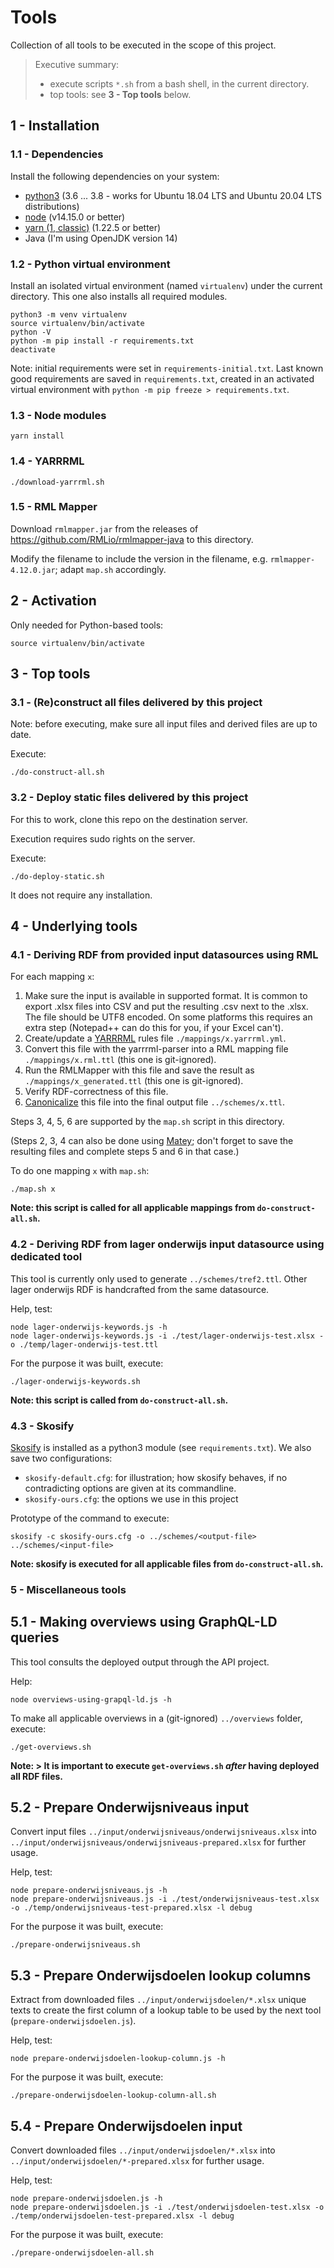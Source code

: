 # Tools

Collection of all tools to be executed in the scope of this project.

> Executive summary:
> - execute scripts `*.sh` from a bash shell, in the current directory.
> - top tools: see **3 - Top tools** below.

## 1 - Installation

### 1.1 - Dependencies
Install the following dependencies on your system:
* [python3](https://www.python.org) (3.6 ... 3.8 - works for Ubuntu 18.04 LTS and Ubuntu 20.04 LTS distributions)
* [node](https://nodejs.org/) (v14.15.0 or better)
* [yarn (1, classic)](https://classic.yarnpkg.com) (1.22.5 or better)
* Java (I'm using OpenJDK version 14)

### 1.2 - Python virtual environment
Install an isolated virtual environment (named `virtualenv`) under the current directory. This one also installs all required modules.
```shell
python3 -m venv virtualenv
source virtualenv/bin/activate
python -V
python -m pip install -r requirements.txt 
deactivate
```

Note: initial requirements were set in `requirements-initial.txt`.
Last known good requirements are saved in `requirements.txt`, created in an activated virtual environment with `python -m pip freeze > requirements.txt`.


### 1.3 - Node modules
```shell
yarn install
```

### 1.4 - YARRRML
```shell
./download-yarrrml.sh
```

### 1.5 - RML Mapper
Download `rmlmapper.jar` from the releases of https://github.com/RMLio/rmlmapper-java to this directory.

Modify the filename to include the version in the filename, e.g. `rmlmapper-4.12.0.jar`; adapt `map.sh` accordingly.

## 2 - Activation
Only needed for Python-based tools:
```shell
source virtualenv/bin/activate
```

## 3 - Top tools

### 3.1 - (Re)construct all files delivered by this project
Note: before executing, make sure all input files and derived files are up to date.

Execute:
```shell
./do-construct-all.sh
```

### 3.2 - Deploy static files delivered by this project
For this to work, clone this repo on the destination server.

Execution requires sudo rights on the server.

Execute:
```shell
./do-deploy-static.sh
```
It does not require any installation.

## 4 - Underlying tools

### 4.1 - Deriving RDF from provided input datasources using RML
For each mapping `x`:
1. Make sure the input is available in supported format. It is common to export .xlsx files into CSV and put the resulting .csv next to the .xlsx.
   The file should be UTF8 encoded. On some platforms this requires an extra step (Notepad++ can do this for you, if your Excel can't).
2. Create/update a [YARRRML](https://rml.io/yarrrml/) rules file `./mappings/x.yarrrml.yml`.
3. Convert this file with the yarrrml-parser into a RML mapping file `./mappings/x.rml.ttl` (this one is git-ignored).
4. Run the RMLMapper with this file and save the result as `./mappings/x_generated.ttl` (this one is git-ignored).
5. Verify RDF-correctness of this file.
6. [Canonicalize](https://json-ld.github.io/rdf-dataset-canonicalization/spec/) this file into the final output file `../schemes/x.ttl`.

Steps 3, 4, 5, 6 are supported by the `map.sh` script in this directory.

(Steps 2, 3, 4 can also be done using [Matey](https://rml.io/yarrrml/matey/); don't forget to save the resulting files and complete steps 5 and 6 in that case.)

To do one mapping `x` with `map.sh`:
```shell
./map.sh x
```

**Note: this script is called for all applicable mappings from `do-construct-all.sh`.**

### 4.2 - Deriving RDF from lager onderwijs input datasource using dedicated tool
This tool is currently only used to generate `../schemes/tref2.ttl`. Other lager onderwijs RDF is handcrafted from the same datasource.

Help, test:
```shell
node lager-onderwijs-keywords.js -h
node lager-onderwijs-keywords.js -i ./test/lager-onderwijs-test.xlsx -o ./temp/lager-onderwijs-test.ttl
```

For the purpose it was built, execute:
```shell
./lager-onderwijs-keywords.sh
```

**Note: this script is called from `do-construct-all.sh`.**

### 4.3 - Skosify
[Skosify](https://skosify.readthedocs.io/) is installed as a python3 module (see `requirements.txt`).
We also save two configurations:
- `skosify-default.cfg`: for illustration; how skosify behaves, if no contradicting options are given at its commandline.
- `skosify-ours.cfg`: the options we use in this project

Prototype of the command to execute:
```shell
skosify -c skosify-ours.cfg -o ../schemes/<output-file> ../schemes/<input-file>
```

**Note: skosify is executed for all applicable files from `do-construct-all.sh`.**

### 5 - Miscellaneous tools

## 5.1 - Making overviews using GraphQL-LD queries
This tool consults the deployed output through the API project.

Help:
```shell
node overviews-using-grapql-ld.js -h
```

To make all applicable overviews in a (git-ignored) `../overviews` folder, execute:
```shell
./get-overviews.sh
```

**Note: > It is important to execute `get-overviews.sh` *after* having deployed all RDF files.**

## 5.2 - Prepare Onderwijsniveaus input
Convert input files `../input/onderwijsniveaus/onderwijsniveaus.xlsx` into `../input/onderwijsniveaus/onderwijsniveaus-prepared.xlsx` for further usage.

Help, test:
```shell
node prepare-onderwijsniveaus.js -h
node prepare-onderwijsniveaus.js -i ./test/onderwijsniveaus-test.xlsx -o ./temp/onderwijsniveaus-test-prepared.xlsx -l debug
```

For the purpose it was built, execute:
```shell
./prepare-onderwijsniveaus.sh
```

## 5.3 - Prepare Onderwijsdoelen lookup columns
Extract from downloaded files `../input/onderwijsdoelen/*.xlsx` unique texts to create the first column of a lookup table
to be used by the next tool (`prepare-onderwijsdoelen.js`).

Help, test:
```shell
node prepare-onderwijsdoelen-lookup-column.js -h
```

For the purpose it was built, execute:
```shell
./prepare-onderwijsdoelen-lookup-column-all.sh
```


## 5.4 - Prepare Onderwijsdoelen input
Convert downloaded files `../input/onderwijsdoelen/*.xlsx` into `../input/onderwijsdoelen/*-prepared.xlsx` for further usage.

Help, test:
```shell
node prepare-onderwijsdoelen.js -h
node prepare-onderwijsdoelen.js -i ./test/onderwijsdoelen-test.xlsx -o ./temp/onderwijsdoelen-test-prepared.xlsx -l debug
```

For the purpose it was built, execute:
```shell
./prepare-onderwijsdoelen-all.sh
```
